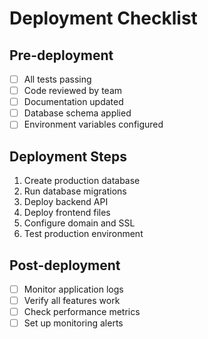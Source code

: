 # Deployment Checklist

## Pre-deployment

- [ ] All tests passing
- [ ] Code reviewed by team
- [ ] Documentation updated
- [ ] Database schema applied
- [ ] Environment variables configured

## Deployment Steps

1. Create production database
2. Run database migrations
3. Deploy backend API
4. Deploy frontend files
5. Configure domain and SSL
6. Test production environment

## Post-deployment

- [ ] Monitor application logs
- [ ] Verify all features work
- [ ] Check performance metrics
- [ ] Set up monitoring alerts
